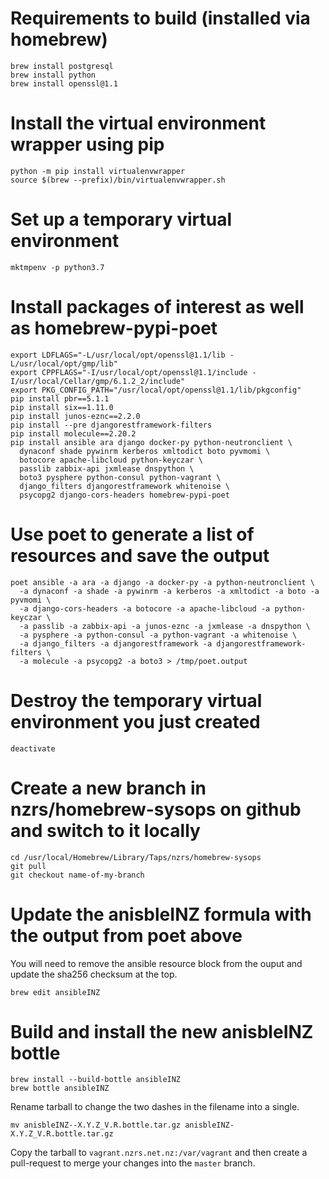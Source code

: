 # Requirements to build (installed via homebrew)

```
brew install postgresql
brew install python
brew install openssl@1.1
```

# Install the virtual environment wrapper using pip

```
python -m pip install virtualenvwrapper
source $(brew --prefix)/bin/virtualenvwrapper.sh
```

# Set up a temporary virtual environment

```
mktmpenv -p python3.7
```

# Install packages of interest as well as homebrew-pypi-poet

```
export LDFLAGS="-L/usr/local/opt/openssl@1.1/lib -L/usr/local/opt/gmp/lib"
export CPPFLAGS="-I/usr/local/opt/openssl@1.1/include -I/usr/local/Cellar/gmp/6.1.2_2/include"
export PKG_CONFIG_PATH="/usr/local/opt/openssl@1.1/lib/pkgconfig"
pip install pbr==5.1.1
pip install six==1.11.0
pip install junos-eznc==2.2.0
pip install --pre djangorestframework-filters
pip install molecule==2.20.2
pip install ansible ara django docker-py python-neutronclient \
  dynaconf shade pywinrm kerberos xmltodict boto pyvmomi \
  botocore apache-libcloud python-keyczar \
  passlib zabbix-api jxmlease dnspython \
  boto3 pysphere python-consul python-vagrant \
  django_filters djangorestframework whitenoise \
  psycopg2 django-cors-headers homebrew-pypi-poet
```

# Use poet to generate a list of resources and save the output

```
poet ansible -a ara -a django -a docker-py -a python-neutronclient \
  -a dynaconf -a shade -a pywinrm -a kerberos -a xmltodict -a boto -a pyvmomi \
  -a django-cors-headers -a botocore -a apache-libcloud -a python-keyczar \
  -a passlib -a zabbix-api -a junos-eznc -a jxmlease -a dnspython \
  -a pysphere -a python-consul -a python-vagrant -a whitenoise \
  -a django_filters -a djangorestframework -a djangorestframework-filters \
  -a molecule -a psycopg2 -a boto3 > /tmp/poet.output
```

# Destroy the temporary virtual environment you just created

```
deactivate
```

# Create a new branch in nzrs/homebrew-sysops on github and switch to it locally

```
cd /usr/local/Homebrew/Library/Taps/nzrs/homebrew-sysops
git pull
git checkout name-of-my-branch
```

# Update the anisbleINZ formula with the output from poet above

You will need to remove the ansible resource block from the ouput and update the
sha256 checksum at the top.

```
brew edit ansibleINZ
```

# Build and install the new anisbleINZ bottle

```
brew install --build-bottle ansibleINZ
brew bottle ansibleINZ
```

Rename tarball to change the two dashes in the filename into a single.

```
mv anisbleINZ--X.Y.Z_V.R.bottle.tar.gz anisbleINZ-X.Y.Z_V.R.bottle.tar.gz
```

Copy the tarball to `vagrant.nzrs.net.nz:/var/vagrant` and then create a
pull-request to merge your changes into the `master` branch.
